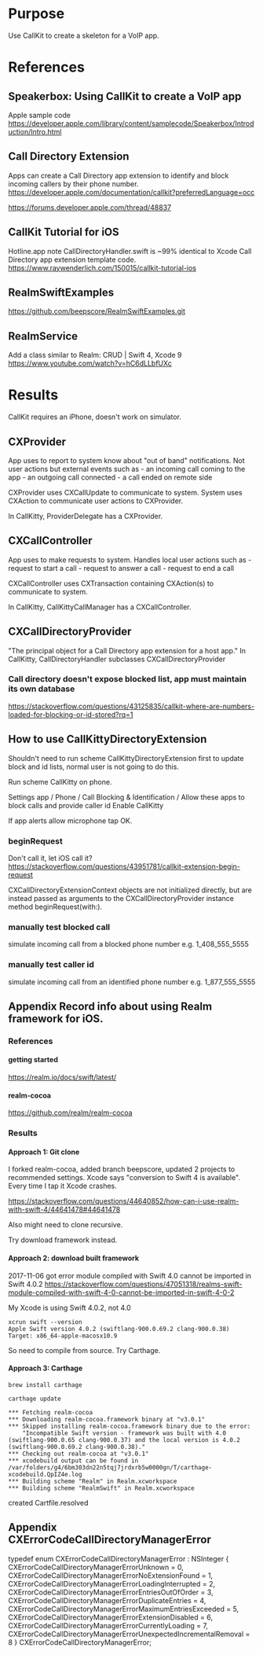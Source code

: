 # Purpose
Use CallKit to create a skeleton for a VoIP app.

# References

## Speakerbox: Using CallKit to create a VoIP app
Apple sample code
https://developer.apple.com/library/content/samplecode/Speakerbox/Introduction/Intro.html

## Call Directory Extension
Apps can create a Call Directory app extension to identify and block incoming callers by their phone number.  
https://developer.apple.com/documentation/callkit?preferredLanguage=occ

https://forums.developer.apple.com/thread/48837

## CallKit Tutorial for iOS
Hotline.app
note CallDirectoryHandler.swift is ~99% identical to Xcode Call Directory app extension template code.
https://www.raywenderlich.com/150015/callkit-tutorial-ios

## RealmSwiftExamples
https://github.com/beepscore/RealmSwiftExamples.git

## RealmService
Add a class similar to Realm: CRUD | Swift 4, Xcode 9
https://www.youtube.com/watch?v=hC6dLLbfUXc

# Results
CallKit requires an iPhone, doesn't work on simulator.

## CXProvider
App uses to report to system know about "out of band" notifications.
Not user actions but external events such as
    - an incoming call coming to the app
    - an outgoing call connected
    - a call ended on remote side

CXProvider uses CXCallUpdate to communicate to system.
System uses CXAction to communicate user actions to CXProvider.

In CallKitty, ProviderDelegate has a CXProvider.

## CXCallController
App uses to make requests to system. Handles local user actions such as
    - request to start a call
    - request to answer a call
    - request to end a call

CXCallController uses CXTransaction containing CXAction(s) to communicate to system.

In CallKitty, CallKittyCallManager has a CXCallController.

## CXCallDirectoryProvider
"The principal object for a Call Directory app extension for a host app."
In CallKitty, CallDirectoryHandler subclasses CXCallDirectoryProvider

### Call directory doesn't expose blocked list, app must maintain its own database
https://stackoverflow.com/questions/43125835/callkit-where-are-numbers-loaded-for-blocking-or-id-stored?rq=1

## How to use CallKittyDirectoryExtension
Shouldn't need to run scheme CallKittyDirectoryExtension first to update block and id lists, normal user is not going to do this.

Run scheme CallKitty on phone.

Settings app / Phone / Call Blocking & Identification / Allow these apps to block calls and provide caller id
Enable CallKitty

If app alerts allow microphone tap OK.

###  beginRequest
Don't call it, let iOS call it?
https://stackoverflow.com/questions/43951781/callkit-extension-begin-request

CXCallDirectoryExtensionContext objects are not initialized directly, but are instead passed as arguments to the CXCallDirectoryProvider instance method beginRequest(with:).


### manually test blocked call
simulate incoming call from a blocked phone number e.g. 1_408_555_5555

### manually test caller id
simulate incoming call from an identified phone number e.g. 1_877_555_5555

## Appendix Record info about using Realm framework for iOS.

### References

#### getting started
https://realm.io/docs/swift/latest/

#### realm-cocoa
https://github.com/realm/realm-cocoa

### Results

#### Approach 1: Git clone
I forked realm-cocoa, added branch beepscore, updated 2 projects to recommended settings.
Xcode says "conversion to Swift 4 is available". Every time I tap it Xcode crashes.

https://stackoverflow.com/questions/44640852/how-can-i-use-realm-with-swift-4/44641478#44641478

Also might need to clone recursive.

Try download framework instead.

#### Approach 2: download built framework
2017-11-06
got error module compiled with Swift 4.0 cannot be imported in Swift 4.0.2
https://stackoverflow.com/questions/47051318/realms-swift-module-compiled-with-swift-4-0-cannot-be-imported-in-swift-4-0-2

My Xcode is using Swift 4.0.2, not 4.0

    xcrun swift --version
    Apple Swift version 4.0.2 (swiftlang-900.0.69.2 clang-900.0.38)
    Target: x86_64-apple-macosx10.9

So need to compile from source.
Try Carthage.

#### Approach 3: Carthage

    brew install carthage

    carthage update

    *** Fetching realm-cocoa
    *** Downloading realm-cocoa.framework binary at "v3.0.1"
    *** Skipped installing realm-cocoa.framework binary due to the error:
        "Incompatible Swift version - framework was built with 4.0 (swiftlang-900.0.65 clang-900.0.37) and the local version is 4.0.2 (swiftlang-900.0.69.2 clang-900.0.38)."
    *** Checking out realm-cocoa at "v3.0.1"
    *** xcodebuild output can be found in /var/folders/g4/6bm303dn22n5tqj7jrdxrb5w0000gn/T/carthage-xcodebuild.QpIZ4e.log
    *** Building scheme "Realm" in Realm.xcworkspace
    *** Building scheme "RealmSwift" in Realm.xcworkspace

created Cartfile.resolved

## Appendix CXErrorCodeCallDirectoryManagerError

typedef enum CXErrorCodeCallDirectoryManagerError : NSInteger {
CXErrorCodeCallDirectoryManagerErrorUnknown = 0,
CXErrorCodeCallDirectoryManagerErrorNoExtensionFound = 1,
CXErrorCodeCallDirectoryManagerErrorLoadingInterrupted = 2,
CXErrorCodeCallDirectoryManagerErrorEntriesOutOfOrder = 3,
CXErrorCodeCallDirectoryManagerErrorDuplicateEntries = 4,
CXErrorCodeCallDirectoryManagerErrorMaximumEntriesExceeded = 5,
CXErrorCodeCallDirectoryManagerErrorExtensionDisabled = 6,
CXErrorCodeCallDirectoryManagerErrorCurrentlyLoading = 7,
CXErrorCodeCallDirectoryManagerErrorUnexpectedIncrementalRemoval = 8
} CXErrorCodeCallDirectoryManagerError;

